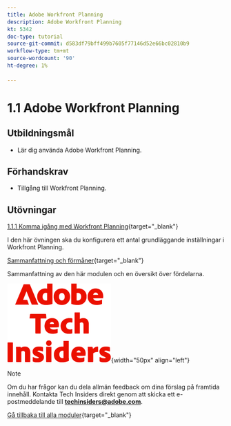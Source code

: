 ```yaml
---
title: Adobe Workfront Planning
description: Adobe Workfront Planning
kt: 5342
doc-type: tutorial
source-git-commit: d583df79bff499b7605f77146d52e66bc02810b9
workflow-type: tm+mt
source-wordcount: '90'
ht-degree: 1%

---
```


# 1.1 Adobe Workfront Planning

## Utbildningsmål

- Lär dig använda Adobe Workfront Planning.

## Förhandskrav

- Tillgång till Workfront Planning.

## Utövningar

[1.1.1 Komma igång med Workfront Planning](./ex1.md){target="_blank"}

I den här övningen ska du konfigurera ett antal grundläggande inställningar i Workfront Planning.

[Sammanfattning och förmåner](./summary.md){target="_blank"}

Sammanfattning av den här modulen och en översikt över fördelarna.

![Tech Insiders](./../../../assets/images/techinsiders.png){width="50px" align="left"}

>[!NOTE]
>
>Om du har frågor kan du dela allmän feedback om dina förslag på framtida innehåll. Kontakta Tech Insiders direkt genom att skicka ett e-postmeddelande till **techinsiders@adobe.com**.

[Gå tillbaka till alla moduler](../../../overview.md){target="_blank"}
